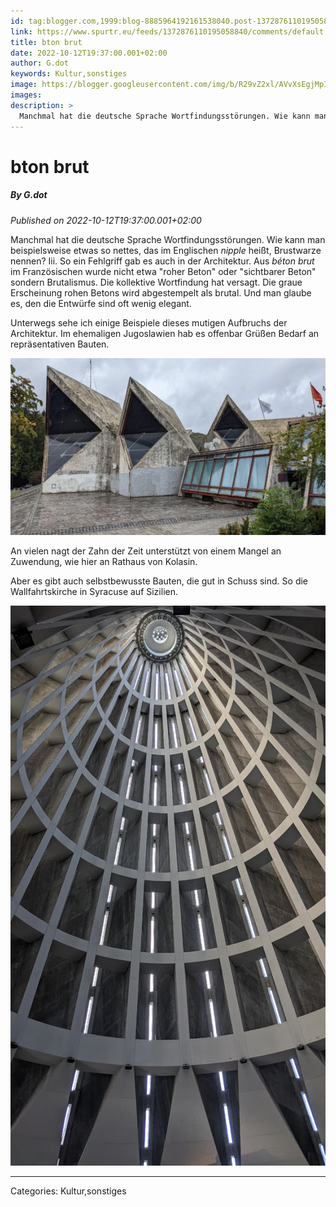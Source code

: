 ```yaml
---
id: tag:blogger.com,1999:blog-8885964192161538040.post-1372876110195058840
link: https://www.spurtr.eu/feeds/1372876110195058840/comments/default
title: bton brut
date: 2022-10-12T19:37:00.001+02:00
author: G.dot
keywords: Kultur,sonstiges
image: https://blogger.googleusercontent.com/img/b/R29vZ2xl/AVvXsEgjMpInxEQXqJ0oDoqQiLb_wXLHhOcQ_0Jrs9UnYKOt8x71NeZOSNhLBNio5cfL9IdF7V7bWki5q7T0De0lJBFclLpKw5i214CU7mESTXvLVHo-uF25_sQMIOtJhLXk2aJRldQtnyNGYQA/s72-c/1665585067032487-0.png
images: 
description: >
  Manchmal hat die deutsche Sprache Wortfindungsstörungen. Wie kann man beispielsweise etwas so nettes, das im Englischen nipple heißt, Brustwarze nennen? Iii. So ein Fehlgriff gab es auch in der Architektur. Aus béton brut im Französischen wurde nicht etwa "roher Beton" oder "sichtbarer Beton" sondern Brutalismus. Die kollektive Wortfindung hat versagt.
---
```

# bton brut
##### By G.dot
_Published on 2022-10-12T19:37:00.001+02:00_

Manchmal hat die deutsche Sprache Wortfindungsstörungen. Wie kann man beispielsweise etwas so nettes, das im Englischen _nipple_ heißt, Brustwarze nennen? Iii. So ein Fehlgriff gab es auch in der Architektur. Aus _béton brut_ im Französischen wurde nicht etwa "roher Beton" oder "sichtbarer Beton" sondern Brutalismus. Die kollektive Wortfindung hat versagt. Die graue Erscheinung rohen Betons wird abgestempelt als brutal. Und man glaube es, den die Entwürfe sind oft wenig elegant. 

Unterwegs sehe ich einige Beispiele dieses mutigen Aufbruchs der Architektur. Im ehemaligen Jugoslawien hab es offenbar Grüßen Bedarf an repräsentativen Bauten.

  

[](pics/1665585067032487-0.png)![](pics/1665585067032487-0.png)[](pics/1665585067032487-0.png)

  

An vielen nagt der Zahn der Zeit unterstützt von einem Mangel an Zuwendung, wie hier an Rathaus von Kolasin.

Aber es gibt auch selbstbewusste Bauten, die gut in Schuss sind. So die Wallfahrtskirche in Syracuse auf Sizilien.

  

[![](pics/1665596104494020-0.png)](pics/1665596104494020-0.png)

---
Categories: Kultur,sonstiges